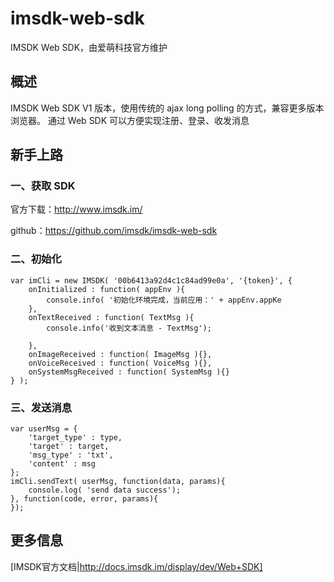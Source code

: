 # imsdk-web-sdk
IMSDK Web SDK，由爱萌科技官方维护



## 概述
IMSDK Web SDK V1 版本，使用传统的 ajax long polling 的方式，兼容更多版本浏览器。
通过 Web SDK 可以方便实现注册、登录、收发消息

## 新手上路
### 一、获取 SDK
  
  官方下载：http://www.imsdk.im/
  
  github：https://github.com/imsdk/imsdk-web-sdk

### 二、初始化
```
var imCli = new IMSDK( '00b6413a92d4c1c84ad99e0a', '{token}', {
    onInitialized : function( appEnv ){
        console.info( '初始化环境完成，当前应用：' + appEnv.appKe
    },
    onTextReceived : function( TextMsg ){
        console.info('收到文本消息 - TextMsg');
         
    },
    onImageReceived : function( ImageMsg ){},
    onVoiceReceived : function( VoiceMsg ){},
    onSystemMsgReceived : function( SystemMsg ){}  
} );
```
### 三、发送消息
```
var userMsg = {
    'target_type' : type,
    'target' : target,
    'msg_type' : 'txt',
    'content' : msg
};
imCli.sendText( userMsg, function(data, params){
    console.log( 'send data success');
}, function(code, error, params){
});
```


## 更多信息
[IMSDK官方文档|http://docs.imsdk.im/display/dev/Web+SDK]
